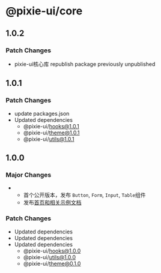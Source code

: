 # @pixie-ui/core

## 1.0.2

### Patch Changes

- pixie-ui核心库 republish package previously unpublished

## 1.0.1

### Patch Changes

- update packages.json
- Updated dependencies
  - @pixie-ui/hooks@1.0.1
  - @pixie-ui/theme@1.0.1
  - @pixie-ui/utils@1.0.1

## 1.0.0

### Major Changes

- - 首个公开版本，发布 `Button`, `Form`, `Input`, `Table`组件
  - 发布[首页和相关示例文档](https://ocean-h1.github.io/pixie-ui/)

### Patch Changes

- Updated dependencies
- Updated dependencies
- Updated dependencies
  - @pixie-ui/hooks@1.0.0
  - @pixie-ui/utils@1.0.0
  - @pixie-ui/theme@0.1.0
